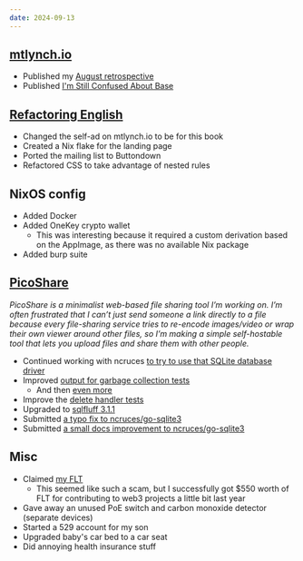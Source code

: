 ```yaml
---
date: 2024-09-13
---
```


## [mtlynch.io](https://mtlynch.io)

- Published my [August retrospective](https://mtlynch.io/retrospectives/2024/09/)
- Published [I'm Still Confused About Base](https://mtlynch.io/notes/im-still-confused-about-base/)

## [Refactoring English](https://refactoringenglish.com)

- Changed the self-ad on mtlynch.io to be for this book
- Created a Nix flake for the landing page
- Ported the mailing list to Buttondown
- Refactored CSS to take advantage of nested rules

## NixOS config

- Added Docker
- Added OneKey crypto wallet
  - This was interesting because it required a custom derivation based on the AppImage, as there was no available Nix package
- Added burp suite

## [PicoShare](https://pico.rocks)

_PicoShare is a minimalist web-based file sharing tool I’m working on. I’m often frustrated that I can’t just send someone a link directly to a file because every file-sharing service tries to re-encode images/video or wrap their own viewer around other files, so I’m making a simple self-hostable tool that lets you upload files and share them with other people._

- Continued working with ncruces [to try to use that SQLite database driver](https://github.com/ncruces/go-sqlite3/issues/148)
- Improved [output for garbage collection tests](https://github.com/mtlynch/picoshare/pull/593)
  - And then [even more](https://github.com/mtlynch/picoshare/pull/597)
- Improve the [delete handler tests](https://github.com/mtlynch/picoshare/pull/598)
- Upgraded to [sqlfluff 3.1.1](https://github.com/mtlynch/picoshare/pull/594)
- Submitted [a typo fix to ncruces/go-sqlite3](https://github.com/ncruces/go-sqlite3/pull/152)
- Submitted [a small docs improvement to ncruces/go-sqlite3](https://github.com/ncruces/go-sqlite3/pull/149)

## Misc

- Claimed [my FLT](https://claim.fluence.network/)
  - This seemed like such a scam, but I successfully got $550 worth of FLT for contributing to web3 projects a little bit last year
- Gave away an unused PoE switch and carbon monoxide detector (separate devices)
- Started a 529 account for my son
- Upgraded baby's car bed to a car seat
- Did annoying health insurance stuff
